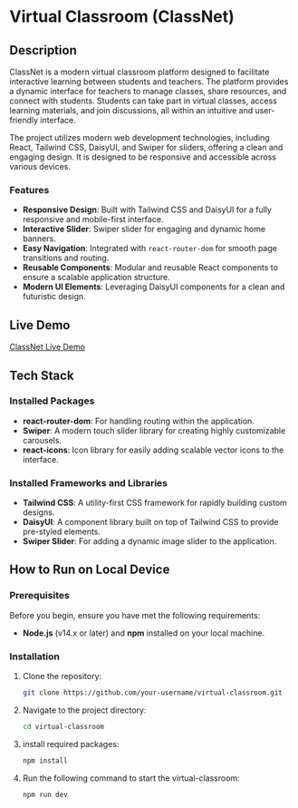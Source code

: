 # Virtual Classroom (ClassNet)

## Description
ClassNet is a modern virtual classroom platform designed to facilitate interactive learning between students and teachers. The platform provides a dynamic interface for teachers to manage classes, share resources, and connect with students. Students can take part in virtual classes, access learning materials, and join discussions, all within an intuitive and user-friendly interface.

The project utilizes modern web development technologies, including React, Tailwind CSS, DaisyUI, and Swiper for sliders, offering a clean and engaging design. It is designed to be responsive and accessible across various devices.

### Features
- **Responsive Design**: Built with Tailwind CSS and DaisyUI for a fully responsive and mobile-first interface.
- **Interactive Slider**: Swiper slider for engaging and dynamic home banners.
- **Easy Navigation**: Integrated with `react-router-dom` for smooth page transitions and routing.
- **Reusable Components**: Modular and reusable React components to ensure a scalable application structure.
- **Modern UI Elements**: Leveraging DaisyUI components for a clean and futuristic design.

## Live Demo
[ClassNet Live Demo](https://class-net.vercel.app/)

## Tech Stack

### Installed Packages
- **react-router-dom**: For handling routing within the application.
- **Swiper**: A modern touch slider library for creating highly customizable carousels.
- **react-icons**: Icon library for easily adding scalable vector icons to the interface.

### Installed Frameworks and Libraries
- **Tailwind CSS**: A utility-first CSS framework for rapidly building custom designs.
- **DaisyUI**: A component library built on top of Tailwind CSS to provide pre-styled elements.
- **Swiper Slider**: For adding a dynamic image slider to the application.

## How to Run on Local Device

### Prerequisites
Before you begin, ensure you have met the following requirements:
- **Node.js** (v14.x or later) and **npm** installed on your local machine.

### Installation

1. Clone the repository:
   ```bash
   git clone https://github.com/your-username/virtual-classroom.git
2. Navigate to the project directory:
   ```bash
   cd virtual-classroom
3. install required packages:
   ```bash
   npm install
4. Run the following command to start the virtual-classroom:
   ```bash
   npm run dev

